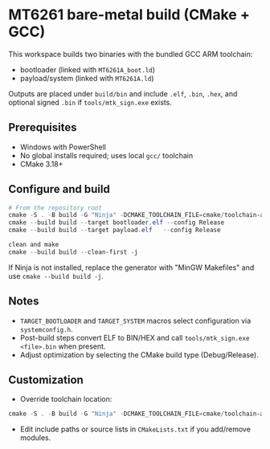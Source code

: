 # MT6261 bare-metal build (CMake + GCC)

This workspace builds two binaries with the bundled GCC ARM toolchain:
- bootloader (linked with `MT6261A_boot.ld`)
- payload/system (linked with `MT6261A.ld`)

Outputs are placed under `build/bin` and include `.elf`, `.bin`, `.hex`, and optional signed `.bin` if `tools/mtk_sign.exe` exists.

## Prerequisites
- Windows with PowerShell
- No global installs required; uses local `gcc/` toolchain
- CMake 3.18+

## Configure and build
```powershell
# From the repository root
cmake -S . -B build -G "Ninja" -DCMAKE_TOOLCHAIN_FILE=cmake/toolchain-arm-none-eabi.cmake
cmake --build build --target bootloader.elf --config Release
cmake --build build --target payload.elf   --config Release

clean and make
cmake --build build --clean-first -j
```
If Ninja is not installed, replace the generator with "MinGW Makefiles" and use `cmake --build build -j`.

## Notes
- `TARGET_BOOTLOADER` and `TARGET_SYSTEM` macros select configuration via `systemconfig.h`.
- Post-build steps convert ELF to BIN/HEX and call `tools/mtk_sign.exe <file>.bin` when present.
- Adjust optimization by selecting the CMake build type (Debug/Release).

## Customization
- Override toolchain location:
```powershell
cmake -S . -B build -G "Ninja" -DCMAKE_TOOLCHAIN_FILE=cmake/toolchain-arm-none-eabi.cmake -DGNU_ARM_TOOLCHAIN_DIR="C:/path/to/gcc-arm-none-eabi"
```
- Edit include paths or source lists in `CMakeLists.txt` if you add/remove modules.
